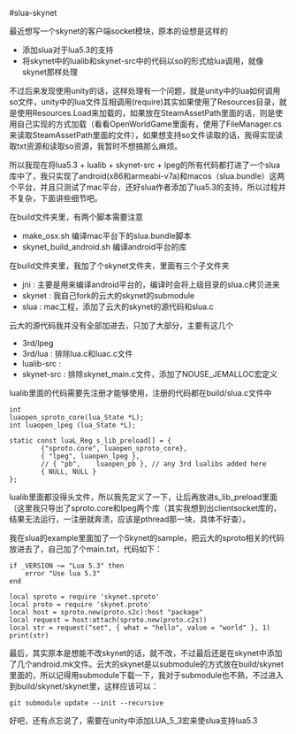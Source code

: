 #slua-skynet

最近想写一个skynet的客户端socket模块，原本的设想是这样的

*	添加slua对于lua5.3的支持
*	将skynet中的lualib和skynet-src中的代码以so的形式给lua调用，就像skynet那样处理

不过后来发现使用unity的话，这样处理有一个问题，就是unity中的lua如何调用so文件，unity中的lua文件互相调用(require)其实如果使用了Resources目录，就是使用Resources.Load<TextAsset>来加载的，如果放在SteamAssetPath里面的话，则是使用自己实现的方式加载（看看OpenWorldGame里面有，使用了FileManager.cs来读取SteamAssetPath里面的文件），如果想支持so文件读取的话，我得实现读取txt资源和读取so资源，我暂时不想搞那么麻烦。

所以我现在将lua5.3 + lualib + skynet-src + lpeg的所有代码都打进了一个slua库中了，我只实现了android(x86和armeabi-v7a)和macos（slua.bundle）这两个平台，并且只测试了mac平台，还好slua作者添加了lua5.3的支持，所以过程并不复杂，下面讲些细节吧。

在build文件夹里，有两个脚本需要注意

*	make_osx.sh 编译mac平台下的slua.bundle脚本
*	skynet_build_android.sh 编译android平台的库

在build文件夹里，我加了个skynet文件夹，里面有三个子文件夹

*	jni : 主要是用来编译android平台的，编译时会将上级目录的slua.c拷贝进来
*	skynet : 我自己fork的云大的skynet的submodule
*	slua : mac工程，添加了云大的skynet的源代码和slua.c

云大的源代码我并没有全部加进去，只加了大部分，主要有这几个

*	3rd/lpeg
*	3rd/lua :  排除lua.c和luac.c文件
*	lualib-src :
*	skynet-src : 排除skynet_main.c文件，添加了NOUSE_JEMALLOC宏定义

lualib里面的代码需要先注册才能够使用，注册的代码都在build/slua.c文件中

	int
	luaopen_sproto_core(lua_State *L);
	int luaopen_lpeg (lua_State *L);
	
	static const luaL_Reg s_lib_preload[] = {	
	        {"sproto.core", luaopen_sproto_core},
	        { "lpeg", luaopen_lpeg },
			// { "pb",    luaopen_pb }, // any 3rd lualibs added here
			{ NULL, NULL }
	};
lualib里面都没得头文件，所以我先定义了一下，让后再放进s_lib_preload里面（这里我只导出了sproto.core和lpeg两个库（其实我想到出clientsocket库的，结果无法运行，一注册就奔溃，应该是pthread那一块，具体不好查）。

我在slua的example里面加了一个Skynet的sample，把云大的sproto相关的代码放进去了，自己加了个main.txt，代码如下：

	if _VERSION ~= "Lua 5.3" then
		error "Use lua 5.3"
	end

	local sproto = require 'skynet.sproto'
	local proto = require 'skynet.proto'
	local host = sproto.new(proto.s2c):host "package"
	local request = host:attach(sproto.new(proto.c2s))
	local str = request("set", { what = "hello", value = "world" }, 1)
	print(str)
	
最后，其实原本是想能不改skynet的话，就不改，不过最后还是在skynet中添加了几个android.mk文件。云大的skynet是以submodule的方式放在build/skynet里面的，所以记得用submodule下载一下，我对于submodule也不熟，不过进入到build/skynet/skynet里，这样应该可以：
	
	git submodule update --init --recursive 
	
好吧，还有点忘说了，需要在unity中添加LUA_5_3宏来使slua支持lua5.3
